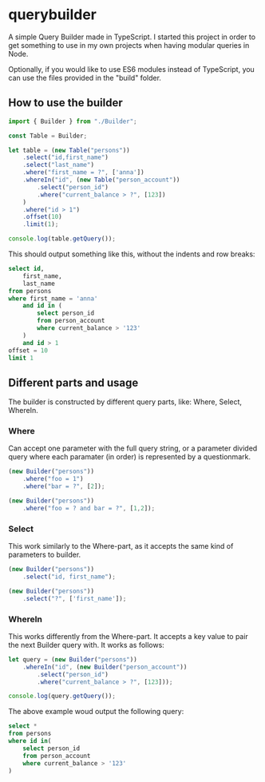 # querybuilder

A simple Query Builder made in TypeScript.
I started this project in order to get something to use in my own projects when having modular queries in Node.

Optionally, if you would like to use ES6 modules instead of TypeScript, you can use the files provided in the "build" folder.

## How to use the builder
```typescript
import { Builder } from "./Builder";

const Table = Builder;

let table = (new Table("persons"))
    .select("id,first_name")
    .select("last_name")
    .where("first_name = ?", ['anna'])
    .whereIn("id", (new Table("person_account"))
        .select("person_id")
        .where("current_balance > ?", [123])
    )
    .where("id > 1")
    .offset(10)
    .limit(1);

console.log(table.getQuery());
```
This should output something like this, without the indents and row breaks:
```sql
select id,
    first_name,
    last_name
from persons
where first_name = 'anna'
    and id in (
        select person_id
        from person_account
        where current_balance > '123'
    )
    and id > 1
offset = 10
limit 1
```

## Different parts and usage
The builder is constructed by different query parts, like: Where, Select, WhereIn.

### Where
Can accept one parameter with the full query string, or a parameter divided query where each paramater (in order) is represented by a questionmark.
```typescript
(new Builder("persons"))
    .where("foo = 1")
    .where("bar = ?", [2]);

(new Builder("persons"))
    .where("foo = ? and bar = ?", [1,2]);
```
### Select
This work similarly to the Where-part, as it accepts the same kind of parameters to builder.
```typescript
(new Builder("persons"))
    .select("id, first_name");

(new Builder("persons"))
    .select("?", ['first_name']);
```
### WhereIn
This works differently from the Where-part. It accepts a key value to pair the next Builder query with. It works as follows:
```typescript
let query = (new Builder("persons"))
    .whereIn("id", (new Builder("person_account"))
        .select("person_id")
        .where("current_balance > ?", [123]));

console.log(query.getQuery());
```
The above example woud output the following query:
```sql
select *
from persons
where id in(
    select person_id
    from person_account
    where current_balance > '123'
)
```